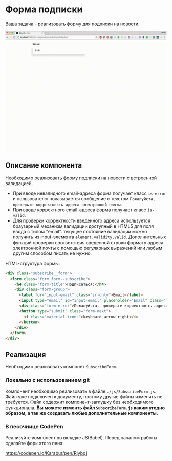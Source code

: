 Форма подписки
===

Ваша задача - реализовать форму для подписки на новости.

![SubscribeForm](./subscribeForm.gif)

## Описание компонента

Необходимо реализовать форму подписки на новости с встроенной валидацией.

* При вводе невалидного email-адреса форма получает класс `is-error` и пользователю показывается сообщение с текстом 
`Пожалуйста, проверьте корректность адреса электронной почты`.
* При вводе корректного email-адреса форма получает класс `is-valid`.
* Для проверки корректности введенного адреса используется браузерный механизм валидации доступный в HTML5 для поля ввода с типом "email".
текущее состояние валидации можно получить из input-элемента `element.validity.valid`. 
Дополнительных функций проверки соответствия введенной строки формату адреса электронной почты 
с помощью регулярных выражений или любым другим способом писать не нужно.

HTML-структура формы:

```html
<div class="subscribe__form">
  <form class="form form--subscribe">
    <h4 class="form-title">Подписаться:</h4>
    <div class="form-group">
      <label for="input-email" class="sr-only">Email</label>
      <input type="email" id="input-email" placeholder="Email" class="form-control"/>
      <div class="form-error">Пожалуйста, проверьте корректность адреса электронной почты</div>
      <button type="submit" class="form-next">
        <i class="material-icons">keyboard_arrow_right</i>
      </button>
    </div>
  </form>
</div>
```

## Реализация

Необходимо реализовать компонет `SubscribeForm`.

### Локально с использованием git

Компонент необходимо реализовать в файле `./js/SubscribeForm.js`. Файл уже подключен к документу, поэтому другие файлы изменять не требуется.
Файл содержит компонент-заглушку без необходимого функционала.
**Вы можете изменть файл `SubscribeForm.js` каким угодно образом, а так же создавать любые дополнительные компоненты.**

### В песочнице CodePen

Реализуйте компонент во вкладке JS(Babel). Перед началом работы сделайте форк этого пена:

https://codepen.io/Karabur/pen/Rjybqj